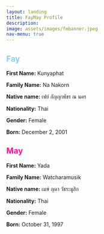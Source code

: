 ```yaml
---
layout: landing
title: FayMay Profile
description: 
image: assets/images/fmbanner.jpeg
nav-menu: true
---
```


<!-- Main -->
<div id="main" class="alt">

<!-- One -->
<section id="one">
	<div class="inner">
		<!-- <header class="major">
			<h2>FayMay Profile</h2>
		</header>
		<p>Placeholder.</p> -->
	</div>
</section>

<!-- Content -->
<h2 id="content" style="color: #87CEFA;">Fay</h2>
<p><strong>First Name:</strong> Kunyaphat</p>
<p><strong>Family Name:</strong> Na Nakorn</p>
<p><strong>Native name:</strong> เฟย์ กัญญาพัชร ณ นคร</p>
<p><strong>Nationality:</strong> Thai</p>
<p><strong>Gender:</strong> Female</p>
<p><strong>Born:</strong> December 2, 2001</p>

<h2 id="content" style="color: #FF1493;">May</h2>
<p><strong>First Name:</strong> Yada</p>
<p><strong>Family Name:</strong> Watcharamusik</p>
<p><strong>Native name:</strong> เมษ์ ญดา วัชระมูสิก</p>
<p><strong>Nationality:</strong> Thai</p>
<p><strong>Gender:</strong> Female</p>
<p><strong>Born:</strong> October 31, 1997</p>

